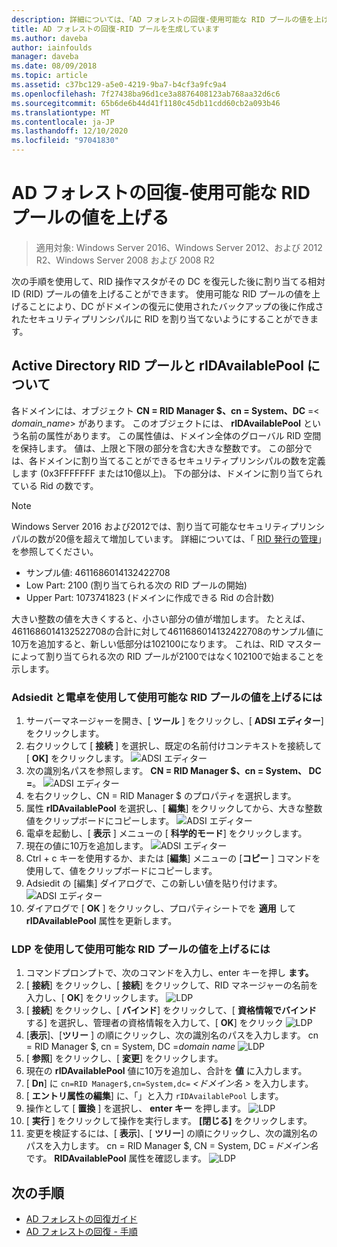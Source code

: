 ```yaml
---
description: 詳細については、「AD フォレストの回復-使用可能な RID プールの値を上げる」を参照してください。
title: AD フォレストの回復-RID プールを生成しています
ms.author: daveba
author: iainfoulds
manager: daveba
ms.date: 08/09/2018
ms.topic: article
ms.assetid: c37bc129-a5e0-4219-9ba7-b4cf3a9fc9a4
ms.openlocfilehash: 7f27438ba96d1ce3a8876408123ab768aa32d6c6
ms.sourcegitcommit: 65b6de6b44d41f1180c45db11cdd60cb2a093b46
ms.translationtype: MT
ms.contentlocale: ja-JP
ms.lasthandoff: 12/10/2020
ms.locfileid: "97041830"
---
```

# <a name="ad-forest-recovery---raising-the-value-of-available-rid-pools"></a>AD フォレストの回復-使用可能な RID プールの値を上げる

>適用対象: Windows Server 2016、Windows Server 2012、および 2012 R2、Windows Server 2008 および 2008 R2

次の手順を使用して、RID 操作マスタがその DC を復元した後に割り当てる相対 ID (RID) プールの値を上げることができます。 使用可能な RID プールの値を上げることにより、DC がドメインの復元に使用されたバックアップの後に作成されたセキュリティプリンシパルに RID を割り当てないようにすることができます。

## <a name="about-active-directory-rid-pools-and-ridavailablepool"></a>Active Directory RID プールと rIDAvailablePool について

各ドメインには、オブジェクト **CN = RID Manager $、cn = System、DC** =< *domain_name*> があります。 このオブジェクトには、 **rIDAvailablePool** という名前の属性があります。 この属性値は、ドメイン全体のグローバル RID 空間を保持します。 値は、上限と下限の部分を含む大きな整数です。 この部分では、各ドメインに割り当てることができるセキュリティプリンシパルの数を定義します (0x3FFFFFFF または10億以上)。 下の部分は、ドメインに割り当てられている Rid の数です。

> [!NOTE]
> Windows Server 2016 および2012では、割り当て可能なセキュリティプリンシパルの数が20億を超えて増加しています。 詳細については、「 [RID 発行の管理](./managing-rid-issuance.md)」を参照してください。

- サンプル値: 4611686014132422708
- Low Part: 2100 (割り当てられる次の RID プールの開始)
- Upper Part: 1073741823 (ドメインに作成できる Rid の合計数)

大きい整数の値を大きくすると、小さい部分の値が増加します。 たとえば、4611686014132522708の合計に対して4611686014132422708のサンプル値に10万を追加すると、新しい低部分は102100になります。 これは、RID マスターによって割り当てられる次の RID プールが2100ではなく102100で始まることを示します。

### <a name="to-raise-the-value-of-available-rid-pools-using-adsiedit-and-the-calculator"></a>Adsiedit と電卓を使用して使用可能な RID プールの値を上げるには

1. サーバーマネージャーを開き、[ **ツール** ] をクリックし、[ **ADSI エディター**] をクリックします。
2. 右クリックして [ **接続** ] を選択し、既定の名前付けコンテキストを接続して [ **OK]** をクリックします。
   ![ADSI エディター](media/AD-Forest-Recovery-Raise-RID-Pool/adsi1.png)
3. 次の識別名パスを参照します。 **CN = RID Manager $、cn = System、 <domain name> DC =**。
   ![ADSI エディター](media/AD-Forest-Recovery-Raise-RID-Pool/adsi2.png)
3. を右クリックし、CN = RID Manager $ のプロパティを選択します。
4. 属性 **rIDAvailablePool** を選択し、[ **編集**] をクリックしてから、大きな整数値をクリップボードにコピーします。
   ![ADSI エディター](media/AD-Forest-Recovery-Raise-RID-Pool/adsi3.png)
5. 電卓を起動し、[ **表示** ] メニューの [ **科学的モード**] をクリックします。
6. 現在の値に10万を追加します。
   ![ADSI エディター](media/AD-Forest-Recovery-Raise-RID-Pool/adsi4.png)
7. Ctrl + c キーを使用するか、または [**編集**] メニューの [**コピー** ] コマンドを使用して、値をクリップボードにコピーします。
8. Adsiedit の [編集] ダイアログで、この新しい値を貼り付けます。
   ![ADSI エディター](media/AD-Forest-Recovery-Raise-RID-Pool/adsi5.png)
9. ダイアログで [ **OK** ] をクリックし、プロパティシートでを **適用** して **rIDAvailablePool** 属性を更新します。

### <a name="to-raise-the-value-of-available-rid-pools-using-ldp"></a>LDP を使用して使用可能な RID プールの値を上げるには

1. コマンドプロンプトで、次のコマンドを入力し、enter キーを押し **ます。**
2. [ **接続**] をクリックし、[ **接続**] をクリックして、RID マネージャーの名前を入力し、[ **OK**] をクリックします。
   ![LDP](media/AD-Forest-Recovery-Raise-RID-Pool/ldp1.png)
3. [ **接続**] をクリックし、[ **バインド**] をクリックして、[ **資格情報でバインド** する] を選択し、管理者の資格情報を入力して、[ **OK**] をクリック
   ![LDP](media/AD-Forest-Recovery-Raise-RID-Pool/ldp2.png)
4. [**表示**]、[**ツリー** ] の順にクリックし、次の識別名のパスを入力します。 cn = RID Manager $, cn = System, DC =*domain name* 
    ![ LDP](media/AD-Forest-Recovery-Raise-RID-Pool/ldp3.png)
5. [ **参照**] をクリックし、[ **変更**] をクリックします。
6. 現在の **rIDAvailablePool** 値に10万を追加し、合計を **値** に入力します。
7. [ **Dn**] に `cn=RID Manager$,cn=System,dc=` *<ドメイン名 \>* を入力します。
8. [ **エントリ属性の編集**] に、「」と入力 `rIDAvailablePool` します。
9. 操作として [ **置換** ] を選択し、 **enter キー** を押します。
   ![LDP](media/AD-Forest-Recovery-Raise-RID-Pool/ldp4.png)
10. [ **実行** ] をクリックして操作を実行します。 **[閉じる]** をクリックします。
11. 変更を検証するには、[ **表示**]、[ **ツリー**] の順にクリックし、次の識別名のパスを入力します。 cn = RID Manager $, CN = System, DC =*ドメイン名* です。   **RIDAvailablePool** 属性を確認します。
   ![LDP](media/AD-Forest-Recovery-Raise-RID-Pool/ldp5.png)

## <a name="next-steps"></a>次の手順

- [AD フォレストの回復ガイド](AD-Forest-Recovery-Guide.md)
- [AD フォレストの回復 - 手順](AD-Forest-Recovery-Procedures.md)
